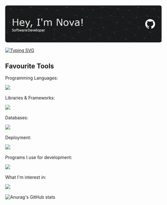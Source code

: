 ![Header](./header2.png)

[![Typing SVG](https://readme-typing-svg.demolab.com?font=Jetbrains+Mono&pause=1000&color=4C61F7&width=435&lines=Whats+in+store+for+your+journey%3F)](https://git.io/typing-svg)


<h2>Favourite Tools</h2> 

<p>Programming Languages:</p> 
<img src="https://skillicons.dev/icons?i=cs,typescript,golang" />

<p>Libraries & Frameworks:</p> 
<img src="https://skillicons.dev/icons?i=react,svelte,nextjs,dotnet,nestjs,graphql,jest,tailwind,express,apollo&perline=6" />

<p>Databases:</p> 
<img src="https://skillicons.dev/icons?i=postgres,mongodb,prisma" />

<p>Deployment:</p>
<img src="https://skillicons.dev/icons?i=heroku,netlify,vercel" />

<p>Programs I use for development:<p/>
<img src="https://skillicons.dev/icons?i=vscode,photoshop,figma,bash,blender,unity" />

<p>What I'm interest in:<p/>
<img src="https://skillicons.dev/icons?i=flutter,docker,tauri,githubactions,redis,redux,rust,supabase,vite,wasm&perline=6" />

![Anurag's GitHub stats](https://github-readme-stats.vercel.app/api?username=novaiiee&show_icons=true&theme=radical)

<!-- <a href="https://www.data-card-for-spotify.com/card?user_id=1tkkoexby0iam082gqc4nku2q">
  <img src="https://www.data-card-for-spotify.com/api/card?user_id=1tkkoexby0iam082gqc4nku2q" alt="Data Card for Spotify">
</a> -->
